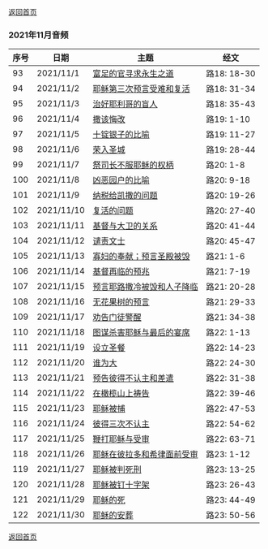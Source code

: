 
[返回首页](index)

### 2021年11月音频

|序号|日期|主题|经文|
|---|----|---|---|
|93|2021/11/1|[富足的官寻求永生之道](https://carmelbible.sgp1.digitaloceanspaces.com/202111/Luke93.mp3)|路18: 18-30|
|94|2021/11/2|[耶稣第三次预言受难和复活](https://carmelbible.sgp1.digitaloceanspaces.com/202111/Luke94.mp3)|路18: 31-34|
|95|2021/11/3|[治好耶利哥的盲人](https://carmelbible.sgp1.digitaloceanspaces.com/202111/Luke95.mp3)|路18: 35-43|
|96|2021/11/4|[撒该悔改](https://carmelbible.sgp1.digitaloceanspaces.com/202111/Luke96.mp3)|路19: 1-10|
|97|2021/11/5|[十锭银子的比喻](https://carmelbible.sgp1.digitaloceanspaces.com/202111/Luke97.mp3)|路19: 11-27|
|98|2021/11/6|[荣入圣城](https://carmelbible.sgp1.digitaloceanspaces.com/202111/Luke98.mp3)|路19: 28-44|
|99|2021/11/7|[祭司长不服耶稣的权柄](https://carmelbible.sgp1.digitaloceanspaces.com/202111/Luke99.mp3)|路20: 1-8|
|100|2021/11/8|[凶恶园户的比喻](https://carmelbible.sgp1.digitaloceanspaces.com/202111/Luke100.mp3)|路20: 9-18|
|101|2021/11/9|[纳税给凯撒的问题](https://carmelbible.sgp1.digitaloceanspaces.com/202111/Luke101.mp3)|路20: 19-26|
|102|2021/11/10|[复活的问题](https://carmelbible.sgp1.digitaloceanspaces.com/202111/Luke102.mp3)|路20: 27-40|
|103|2021/11/11|[基督与大卫的关系](https://carmelbible.sgp1.digitaloceanspaces.com/202111/Luke103.mp3)|路20: 41-44|
|104|2021/11/12|[谴责文士](https://carmelbible.sgp1.digitaloceanspaces.com/202111/Luke104.mp3)|路20: 45-47|
|105|2021/11/13|[寡妇的奉献；预言圣殿被毁](https://carmelbible.sgp1.digitaloceanspaces.com/202111/Luke105.mp3)|路21: 1-6|
|106|2021/11/14|[基督再临的预兆](https://carmelbible.sgp1.digitaloceanspaces.com/202111/Luke106.mp3)|路21: 7-19|
|107|2021/11/15|[预言耶路撒冷被毁和人子降临](https://carmelbible.sgp1.digitaloceanspaces.com/202111/Luke107.mp3)|路21: 20-28|
|108|2021/11/16|[无花果树的预言](https://carmelbible.sgp1.digitaloceanspaces.com/202111/Luke108.mp3)|路21: 29-33|
|109|2021/11/17|[劝告门徒警醒](https://carmelbible.sgp1.digitaloceanspaces.com/202111/Luke109.mp3)|路21: 34-38|
|110|2021/11/18|[图谋杀害耶稣与最后的宴席](https://carmelbible.sgp1.digitaloceanspaces.com/202111/Luke110.mp3)|路22: 1-13|
|111|2021/11/19|[设立圣餐](https://carmelbible.sgp1.digitaloceanspaces.com/202111/Luke111.mp3)|路22: 14-23|
|112|2021/11/20|[谁为大](https://carmelbible.sgp1.digitaloceanspaces.com/202111/Luke111.mp3)|路22: 24-30|
|113|2021/11/21|[预告彼得不认主和差遣](https://carmelbible.sgp1.digitaloceanspaces.com/202111/Luke113.mp3)|路22: 31-38|
|114|2021/11/22|[在橄榄山上祷告](https://carmelbible.sgp1.digitaloceanspaces.com/202111/Luke114.mp3)|路22: 39-46|
|115|2021/11/23|[耶稣被捕](https://carmelbible.sgp1.digitaloceanspaces.com/202111/Luke115.mp3)|路22: 47-53|
|116|2021/11/24|[彼得三次不认主](https://carmelbible.sgp1.digitaloceanspaces.com/202111/Luke116.mp3)|路22: 54-62|
|117|2021/11/25|[鞭打耶稣与受审](https://carmelbible.sgp1.digitaloceanspaces.com/202111/Luke117.mp3)|路22: 63-71|
|118|2021/11/26|[耶稣在彼拉多和希律面前受审](https://carmelbible.sgp1.digitaloceanspaces.com/202111/Luke118.mp3)|路23: 1-12|
|119|2021/11/27|[耶稣被判死刑](https://carmelbible.sgp1.digitaloceanspaces.com/202111/Luke119.mp3)|路23: 13-25|
|120|2021/11/28|[耶稣被钉十字架](https://carmelbible.sgp1.digitaloceanspaces.com/202111/Luke120.mp3)|路23: 26-43|
|121|2021/11/29|[耶稣的死](https://carmelbible.sgp1.digitaloceanspaces.com/202111/Luke121.mp3)|路23: 44-49|
|122|2021/11/30|[耶稣的安葬](https://carmelbible.sgp1.digitaloceanspaces.com/202111/Luke122.mp3)|路23: 50-56|


[返回首页](index)
